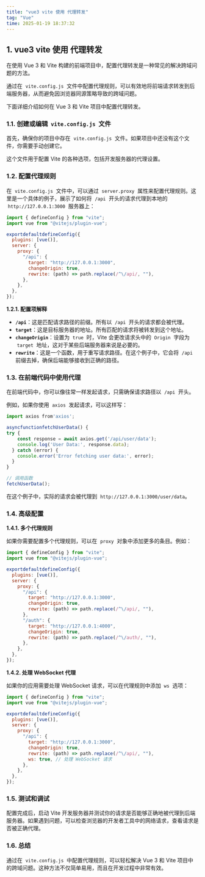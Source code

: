 ```yaml
---
title: "vue3 vite 使用 代理转发"
tag: "Vue"
time: 2025-01-19 18:37:32
---
```


## 1\. vue3 vite 使用 代理转发

在使用 Vue 3 和 Vite 构建的前端项目中，配置代理转发是一种常见的解决跨域问题的方法。

通过在  `vite.config.js`  文件中配置代理规则，可以有效地将前端请求转发到后端服务器，从而避免因浏览器同源策略导致的跨域问题。

下面详细介绍如何在 Vue 3 和 Vite 项目中配置代理转发。

### 1.1. 创建或编辑  `vite.config.js`  文件

首先，确保你的项目中存在  `vite.config.js`  文件。如果项目中还没有这个文件，你需要手动创建它。

这个文件用于配置 Vite 的各种选项，包括开发服务器的代理设置。

### 1.2. 配置代理规则

在  `vite.config.js`  文件中，可以通过  `server.proxy`  属性来配置代理规则。这里是一个具体的例子，展示了如何将  `/api`  开头的请求代理到本地的  `http://127.0.0.1:3000`  服务器上：

```js
import { defineConfig } from "vite";
import vue from "@vitejs/plugin-vue";

exportdefaultdefineConfig({
  plugins: [vue()],
  server: {
    proxy: {
      "/api": {
        target: "http://127.0.0.1:3000",
        changeOrigin: true,
        rewrite: (path) => path.replace(/^\/api/, ""),
      },
    },
  },
});
```

**1.2.1. 配置项解释**

- **`/api`**：这是匹配请求路径的前缀。所有以  `/api`  开头的请求都会被代理。
- **`target`**：这是目标服务器的地址。所有匹配的请求将被转发到这个地址。
- **`changeOrigin`**：设置为  `true`  时，Vite 会更改请求头中的  `Origin`  字段为  `target`  地址，这对于某些后端服务器来说是必要的。
- **`rewrite`**：这是一个函数，用于重写请求路径。在这个例子中，它会将  `/api`  前缀去掉，确保后端能够接收到正确的路径。

### 1.3. 在前端代码中使用代理

在前端代码中，你可以像往常一样发起请求，只需确保请求路径以  `/api`  开头。

例如，如果你使用  `axios`  发起请求，可以这样写：

```js
import axios from'axios';

asyncfunctionfetchUserData() {
try {
    const response = await axios.get('/api/user/data');
    console.log('User Data:', response.data);
  } catch (error) {
    console.error('Error fetching user data:', error);
  }
}

// 调用函数
fetchUserData();
```

在这个例子中，实际的请求会被代理到  `http://127.0.0.1:3000/user/data`。

### 1.4. 高级配置

**1.4.1. 多个代理规则**

如果你需要配置多个代理规则，可以在  `proxy`  对象中添加更多的条目。例如：

```js
import { defineConfig } from "vite";
import vue from "@vitejs/plugin-vue";

exportdefaultdefineConfig({
  plugins: [vue()],
  server: {
    proxy: {
      "/api": {
        target: "http://127.0.0.1:3000",
        changeOrigin: true,
        rewrite: (path) => path.replace(/^\/api/, ""),
      },
      "/auth": {
        target: "http://127.0.0.1:4000",
        changeOrigin: true,
        rewrite: (path) => path.replace(/^\/auth/, ""),
      },
    },
  },
});
```

**1.4.2. 处理 WebSocket 代理**

如果你的应用需要处理 WebSocket 请求，可以在代理规则中添加  `ws`  选项：

```js
import { defineConfig } from "vite";
import vue from "@vitejs/plugin-vue";

exportdefaultdefineConfig({
  plugins: [vue()],
  server: {
    proxy: {
      "/api": {
        target: "http://127.0.0.1:3000",
        changeOrigin: true,
        rewrite: (path) => path.replace(/^\/api/, ""),
        ws: true, // 处理 WebSocket 请求
      },
    },
  },
});
```

### 1.5. 测试和调试

配置完成后，启动 Vite 开发服务器并测试你的请求是否能够正确地被代理到后端服务器。如果遇到问题，可以检查浏览器的开发者工具中的网络请求，查看请求是否被正确代理。

### 1.6. 总结

通过在  `vite.config.js`  中配置代理规则，可以轻松解决 Vue 3 和 Vite 项目中的跨域问题。这种方法不仅简单易用，而且在开发过程中非常有效。
